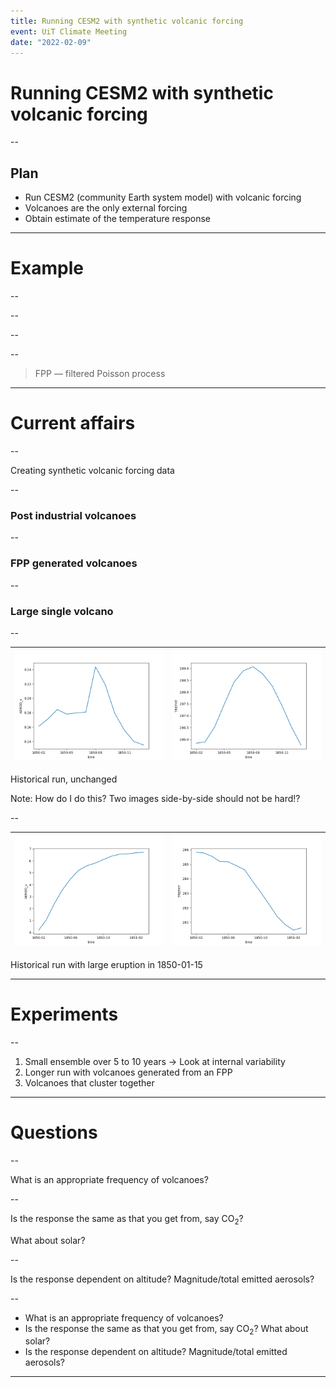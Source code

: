 ```yaml
---
title: Running CESM2 with synthetic volcanic forcing
event: UiT Climate Meeting
date: "2022-02-09"
---
```


# Running CESM2 with synthetic volcanic forcing

--

<!-- .slide: data-background="#891919" -->

## Plan

- Run CESM2 (community Earth system model) with volcanic forcing <!-- .element: class="fragment" data-fragment-index="1" -->
- Volcanoes are the only external forcing <!-- .element: class="fragment" data-fragment-index="2" -->
- Obtain estimate of the temperature response <!-- .element: class="fragment" data-fragment-index="3" -->

---

# Example

--

<!-- .slide: data-background="https://github.com/engeir/presentations-files/raw/main/2021/fysikermotet/noresm/noresm_raw_dark.png" -->
<!-- .slide: data-background-size="95vw" -->

--

<!-- .slide: data-background="https://github.com/engeir/presentations-files/raw/main/2021/fysikermotet/noresm/response_func_noresm1_choose_dark.png" -->
<!-- .slide: data-background-size="95vw" -->

--
<!-- .slide: data-background="https://github.com/engeir/presentations-files/raw/main/2021/fysikermotet/noresm/noresm_raw_with_est_dark.png" -->
<!-- .slide: data-background-size="95vw" -->

--

> FPP &#8212; filtered Poisson process

<!-- .slide: style:"color=red" -->
<!-- .slide: data-background-color="#002f4b" -->
<!-- .slide: data-background-video-loop="true" -->
<!-- .slide: data-background-video="https://github.com/engeir/presentations-files/raw/main/2021/fysikermotet/animation.mp4" -->
<!-- .slide: data-background-size="contain" -->

---

# Current affairs

--

Creating synthetic volcanic forcing data

--

<!-- .slide: data-transition="slide-in fade-out" -->
<!-- .slide: data-background="https://github.com/engeir/presentations/raw/main/2022/uit-climate-meeting/assets/synthetic_volcanoes_historic.png" -->
<!-- .slide: data-background-size="95vw" -->
<!-- .slide: data-background-transition="slide-in fade-out" -->
<!-- .slide: data-background-color="#000" -->

### Post industrial volcanoes
<!-- .element: style="margin-top: -20vh;" -->

--

<!-- .slide: data-transition="fade" -->
<!-- .slide: data-background="https://github.com/engeir/presentations/raw/main/2022/uit-climate-meeting/assets/synthetic_volcanoes_FPP.png" -->
<!-- .slide: data-background-size="95vw" -->
<!-- .slide: data-background-color="#000" -->

### FPP generated volcanoes
<!-- .element: style="margin-top: -20vh;" -->

--

<!-- .slide: data-transition="fade-in slide-out" -->
<!-- .slide: data-background="https://github.com/engeir/presentations/raw/main/2022/uit-climate-meeting/assets/synthetic_volcanoes_single.png" -->
<!-- .slide: data-background-size="95vw" -->
<!-- .slide: data-background-color="#000" -->

### Large single volcano
<!-- .element: style="margin-top: -20vh;" -->

--
<!-- .slide: data-transition="slide-in fade-out" -->

| ![Aerosol forcing](https://github.com/engeir/presentations/raw/main/2022/uit-climate-meeting/assets/AEROD_v_simple_vanilla.png) | ![Temperature](https://github.com/engeir/presentations/raw/main/2022/uit-climate-meeting/assets/TREFHT_simple_vanilla.png) |
| -: | :- |

Historical run, unchanged

Note:
How do I do this? Two images side-by-side should not be hard!?

--

<!-- .slide: data-transition="fade" -->

| ![Aerosol forcing](https://github.com/engeir/presentations/raw/main/2022/uit-climate-meeting/assets/AEROD_v_simple.png) | ![Temperature](https://github.com/engeir/presentations/raw/main/2022/uit-climate-meeting/assets/TREFHT_simple.png) |
| -: | :- |

Historical run with large eruption in 1850-01-15

---

# Experiments

--

<!-- .slide: data-transition="fade" -->

1. Small ensemble over 5 to 10 years &#8594; Look at internal variability
2. Longer run with volcanoes generated from an FPP <!-- .element: class="fragment" data-fragment-index="1" -->
3. Volcanoes that cluster together <!-- .element: class="fragment" data-fragment-index="2" -->

---

# Questions

--

What is an appropriate frequency of volcanoes?

--

Is the response the same as that you get from, say CO<sub>2</sub>?

What about solar?

--

<!-- .slide: data-transition="slide-in fade-out" -->

Is the response dependent on altitude? Magnitude/total emitted aerosols?

--

<!-- .slide: data-transition="fade" -->

- What is an appropriate frequency of volcanoes?
- Is the response the same as that you get from, say CO<sub>2</sub>? What about solar?
- Is the response dependent on altitude? Magnitude/total emitted aerosols?

---
